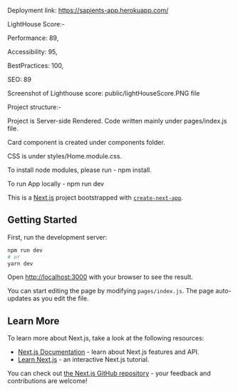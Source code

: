 Deployment link: https://sapients-app.herokuapp.com/

LightHouse Score:-

Performance: 89,

Accessibility: 95,

BestPractices: 100,

SEO: 89

Screenshot of Lighthouse score: public/lightHouseScore.PNG file

Project structure:-

Project is Server-side Rendered. Code written mainly under pages/index.js file.

Card component is created under components folder.

CSS is under styles/Home.module.css.

To install node modules, please run - npm install.

To run App locally - npm run dev

This is a [Next.js](https://nextjs.org/) project bootstrapped with [`create-next-app`](https://github.com/vercel/next.js/tree/canary/packages/create-next-app).

## Getting Started

First, run the development server:

```bash
npm run dev
# or
yarn dev
```

Open [http://localhost:3000](http://localhost:3000) with your browser to see the result.

You can start editing the page by modifying `pages/index.js`. The page auto-updates as you edit the file.

## Learn More

To learn more about Next.js, take a look at the following resources:

- [Next.js Documentation](https://nextjs.org/docs) - learn about Next.js features and API.
- [Learn Next.js](https://nextjs.org/learn) - an interactive Next.js tutorial.

You can check out [the Next.js GitHub repository](https://github.com/vercel/next.js/) - your feedback and contributions are welcome!


